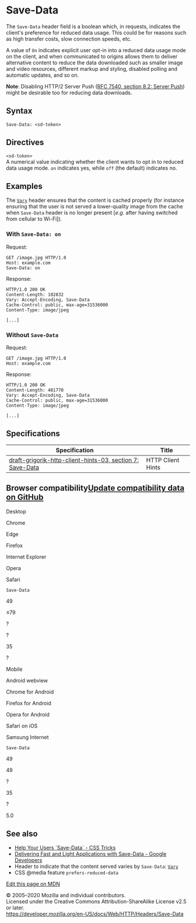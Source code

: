 Save-Data
=========

The `Save-Data` header field is a boolean which, in requests, indicates the client's preference for reduced data usage. This could be for reasons such as high transfer costs, slow connection speeds, etc.

A value of `On` indicates explicit user opt-in into a reduced data usage mode on the client, and when communicated to origins allows them to deliver alternative content to reduce the data downloaded such as smaller image and video resources, different markup and styling, disabled polling and automatic updates, and so on.

**Note**: Disabling HTTP/2 Server Push ([RFC 7540, section 8.2: Server Push](https://tools.ietf.org/html/rfc7540#section-8.2)) might be desirable too for reducing data downloads.

Syntax
------

    Save-Data: <sd-token>

Directives
----------

`<sd-token>`  
A numerical value indicating whether the client wants to opt in to reduced data usage mode. `on` indicates yes, while `off` (the default) indicates no.

Examples
--------

The [`Vary`](vary) header ensures that the content is cached properly (for instance ensuring that the user is not served a lower-quality image from the cache when `Save-Data` header is no longer present \[*e.g.* after having switched from cellular to Wi-Fi\]).

### With `Save-Data: on`

Request:

    GET /image.jpg HTTP/1.0
    Host: example.com
    Save-Data: on

Response:

    HTTP/1.0 200 OK
    Content-Length: 102832
    Vary: Accept-Encoding, Save-Data
    Cache-Control: public, max-age=31536000
    Content-Type: image/jpeg

    [...]

### Without `Save-Data`

Request:

    GET /image.jpg HTTP/1.0
    Host: example.com

Response:

    HTTP/1.0 200 OK
    Content-Length: 481770
    Vary: Accept-Encoding, Save-Data
    Cache-Control: public, max-age=31536000
    Content-Type: image/jpeg

    [...]

Specifications
--------------

<table><thead><tr class="header"><th>Specification</th><th>Title</th></tr></thead><tbody><tr class="odd"><td><a href="https://tools.ietf.org/html/draft-grigorik-http-client-hints-03#section-7">draft-grigorik-http-client-hints-03, section 7: Save-Data</a></td><td>HTTP Client Hints</td></tr></tbody></table>

Browser compatibility<a href="https://github.com/mdn/browser-compat-data" class="bc-github-link">Update compatibility data on GitHub</a>
----------------------------------------------------------------------------------------------------------------------------------------

Desktop

<span class="bc-head-txt-label bc-head-icon-chrome">Chrome</span>

<span class="bc-head-txt-label bc-head-icon-edge">Edge</span>

<span class="bc-head-txt-label bc-head-icon-firefox">Firefox</span>

<span class="bc-head-txt-label bc-head-icon-ie">Internet Explorer</span>

<span class="bc-head-txt-label bc-head-icon-opera">Opera</span>

<span class="bc-head-txt-label bc-head-icon-safari">Safari</span>

`Save-Data`

49

≤79

?

?

35

?

Mobile

<span class="bc-head-txt-label bc-head-icon-webview_android">Android webview</span>

<span class="bc-head-txt-label bc-head-icon-chrome_android">Chrome for Android</span>

<span class="bc-head-txt-label bc-head-icon-firefox_android">Firefox for Android</span>

<span class="bc-head-txt-label bc-head-icon-opera_android">Opera for Android</span>

<span class="bc-head-txt-label bc-head-icon-safari_ios">Safari on iOS</span>

<span class="bc-head-txt-label bc-head-icon-samsunginternet_android">Samsung Internet</span>

`Save-Data`

49

49

?

35

?

5.0

See also
--------

-   [Help Your Users \`Save-Data\` - CSS Tricks](https://css-tricks.com/help-users-save-data/)
-   [Delivering Fast and Light Applications with Save-Data - Google Developers](https://developers.google.com/web/fundamentals/performance/optimizing-content-efficiency/save-data/)
-   Header to indicate that the content served varies by `Save-Data`: [`Vary`](vary)
-   CSS @media feature `prefers-reduced-data`

<a href="https://developer.mozilla.org/en-US/docs/Web/HTTP/Headers/Save-Data$edit" class="_attribution-link">Edit this page on MDN</a>

© 2005–2020 Mozilla and individual contributors.  
Licensed under the Creative Commons Attribution-ShareAlike License v2.5 or later.  
<a href="https://developer.mozilla.org/en-US/docs/Web/HTTP/Headers/Save-Data" class="_attribution-link">https://developer.mozilla.org/en-US/docs/Web/HTTP/Headers/Save-Data</a>
